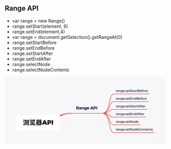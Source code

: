 
## Range API
- var range = new Range()
- range.setStart(element, 9)
- range.setEnd(element,4)
- var range = document.getSelection().getRangeAt(0)
- range.setStartBefore
- range.setEndBefore
- range.setStartAfter
- range.setEndAfter
- range.selectNode
- range.selectNodeContents

![avatar](https://github.com/wpngpeng/Frontend-01-Template/blob/master/week10/%E6%B5%8F%E8%A7%88%E5%99%A8API.png)

